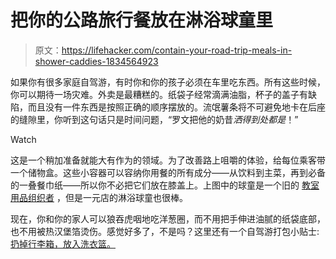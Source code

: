 # 把你的公路旅行餐放在淋浴球童里

> 原文：<https://lifehacker.com/contain-your-road-trip-meals-in-shower-caddies-1834564923>

如果你有很多家庭自驾游，有时你和你的孩子必须在车里吃东西。所有这些时候，你可以期待一场灾难。外卖是最糟糕的。纸袋子经常滴满油脂，杯子的盖子有缺陷，而且没有一件东西是按照正确的顺序摆放的。流氓薯条将不可避免地卡在后座的缝隙里，你听到这句话只是时间问题，“罗文把他的奶昔*洒得到处都是*！”

Watch

这是一个稍加准备就能大有作为的领域。为了改善路上咀嚼的体验，给每位乘客带一个储物盒。这些小容器可以容纳你用餐的所有成分——从饮料到主菜，再到必备的一叠餐巾纸——所以你不必把它们放在膝盖上。上图中的球童是一个旧的 [教室用品组织者](https://www.lakeshorelearning.com/products/ca/s/TT305X/?utm_source=google&utm_medium=ppc&utm_campaign=PLA&CATARGETID=520011010000099586&CADevice=c&gclid=EAIaIQobChMI0NmCgeOH4gIVQ9bACh3TWgBuEAQYBCABEgIYFPD_BwE) ，但是一元店的淋浴球童也很棒。

现在，你和你的家人可以狼吞虎咽地吃洋葱圈，而不用把手伸进油腻的纸袋底部，也不用被热汉堡箔烫伤。感觉好多了，不是吗？这里还有一个自驾游打包小贴士: [扔掉行李箱，放入洗衣篮。](https://offspring.lifehacker.com/pack-your-stuff-in-laundry-baskets-for-your-family-road-1825689097?_ga=2.1071729.171784206.1557094295-1940201396.1552611778)